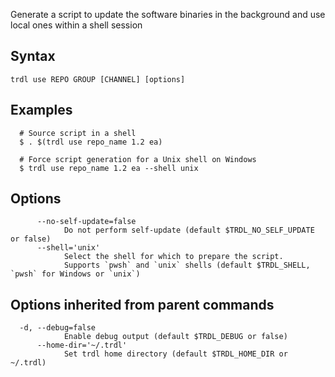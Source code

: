 Generate a script to update the software binaries in the background and use local ones within a shell session

## Syntax

```shell
trdl use REPO GROUP [CHANNEL] [options]
```

## Examples

```shell
  # Source script in a shell
  $ . $(trdl use repo_name 1.2 ea)

  # Force script generation for a Unix shell on Windows
  $ trdl use repo_name 1.2 ea --shell unix

```

## Options

```shell
      --no-self-update=false
            Do not perform self-update (default $TRDL_NO_SELF_UPDATE or false)
      --shell='unix'
            Select the shell for which to prepare the script. 
            Supports `pwsh` and `unix` shells (default $TRDL_SHELL, `pwsh` for Windows or `unix`)
```

## Options inherited from parent commands

```shell
  -d, --debug=false
            Enable debug output (default $TRDL_DEBUG or false)
      --home-dir='~/.trdl'
            Set trdl home directory (default $TRDL_HOME_DIR or ~/.trdl)
```

